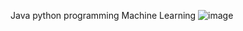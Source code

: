 Java
python programming 
Machine Learning
![image](https://github.com/user-attachments/assets/ab9098f2-f0e0-4337-aeb6-f237bdb20887)
